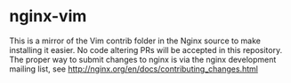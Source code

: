 # nginx-vim
This is a mirror of the Vim contrib folder in the Nginx source to make installing it easier. No code altering PRs will be accepted in this repository. The proper way to submit changes to nginx is via the nginx development mailing list, see http://nginx.org/en/docs/contributing_changes.html
